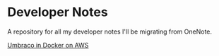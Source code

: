 # Developer Notes

A repository for all my developer notes I'll be migrating from OneNote.

[Umbraco in Docker on AWS](umbraco-aws-docker.md)